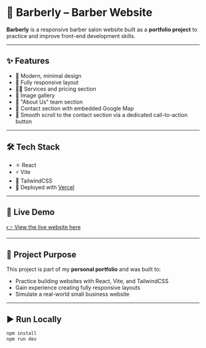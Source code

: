 # 💈 Barberly – Barber Website 

**Barberly** is a responsive barber salon website built as a **portfolio project** to practice and improve front-end development skills.

---

## ✨ Features

- 🎯 Modern, minimal design
- 📱 Fully responsive layout
- 💇‍♂️ Services and pricing section
- 📸 Image gallery
- 👥 "About Us" team section
- 📍 Contact section with embedded Google Map
- 🧭 Smooth scroll to the contact section via a dedicated call-to-action button

---

## 🛠️ Tech Stack

- ⚛️ React  
- ⚡ Vite  
- 🎨 TailwindCSS  
- 🔗 Deployed with [Vercel](https://vercel.com)

---

## 🔗 Live Demo

[👉 View the live website here](https://barberly-site.vercel.app/)

---

## 🧠 Project Purpose

This project is part of my **personal portfolio** and was built to:

- Practice building websites with React, Vite, and TailwindCSS
- Gain experience creating fully responsive layouts
- Simulate a real-world small business website

---

## ▶️ Run Locally

```bash
npm install
npm run dev
